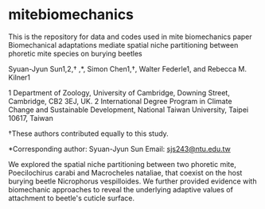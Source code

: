 # mitebiomechanics
This is the repository for data and codes used in mite biomechanics paper
Biomechanical adaptations mediate spatial niche partitioning between phoretic mite species on burying beetles



Syuan-Jyun Sun1,2,† ,*, Simon Chen1,†, Walter Federle1, and Rebecca M. Kilner1

1 Department of Zoology, University of Cambridge, Downing Street, Cambridge, CB2 3EJ, UK.
2 International Degree Program in Climate Change and Sustainable Development, National Taiwan University, Taipei 10617, Taiwan

†These authors contributed equally to this study.

*Corresponding author: Syuan-Jyun Sun
Email: sjs243@ntu.edu.tw

We explored the spatial niche partitioning between two phoretic mite, Poecilochirus carabi and Macrocheles nataliae, that coexist on the host burying beetle Nicrophorus vespilloides. We further provided evidence with biomechanic approaches to reveal the underlying adaptive values of attachment to beetle's cuticle surface.
